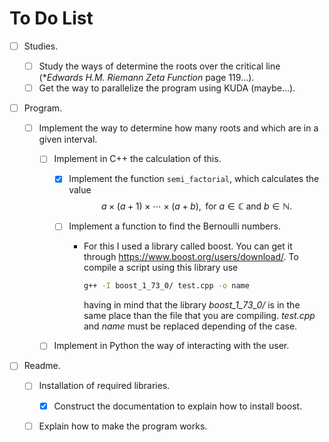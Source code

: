 # To Do List

- [ ] Studies.
   - [ ] Study the ways of determine the roots over the critical line (**Edwards H.M. Riemann Zeta Function* page 119...).
   - [ ] Get the way to parallelize the program using KUDA (maybe...).

 - [ ] Program.

    - [ ] Implement the way to determine how many roots and which are in a given interval.

       - [ ] Implement in C++ the calculation of this.

          - [x] Implement the function `semi_factorial`, which calculates the value
            $$
            a\times(a+1)\times\cdots\times (a+b), \text{ for } a\in\mathbb{C} \text{ and }b\in\mathbb{N}.
            $$

         - [ ] Implement a function to find the Bernoulli numbers.

           - For this I used a library called boost. You can get it through https://www.boost.org/users/download/. To compile a script using this library use 

             ```bash
             g++ -I boost_1_73_0/ test.cpp -o name
             ```

             having in mind that the library *boost_1_73_0/* is in the same place than the file that you are compiling. *test.cpp* and *name* must be replaced depending of the case.

       - [ ] Implement in Python the way of interacting with the user.

 - [ ] Readme.

    - [ ] Installation of required libraries.
       - [x] Construct the documentation to explain how to install boost.
    - [ ] Explain how to make the program works.



